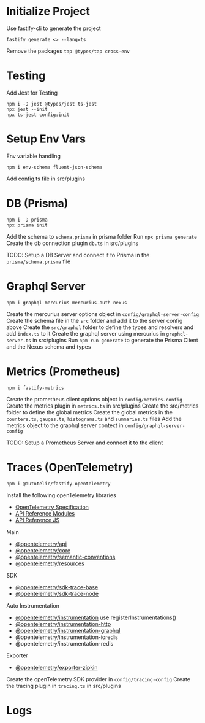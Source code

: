 # Initialize Project

Use fastify-cli to generate the project

```
fastify generate <> --lang=ts
```

Remove the packages `tap @types/tap cross-env`

# Testing

Add Jest for Testing

```
npm i -D jest @types/jest ts-jest
npx jest --init
npx ts-jest config:init
```

# Setup Env Vars

Env variable handling

```
npm i env-schema fluent-json-schema
```

Add config.ts file in src/plugins

# DB (Prisma)

```
npm i -D prisma
npx prisma init
```

Add the schema to `schema.prisma` in prisma folder
Run `npx prisma generate`
Create the db connection plugin `db.ts` in src/plugins

TODO: Setup a DB Server and connect it to Prisma in the `prisma/schema.prisma` file

# Graphql Server

```
npm i graphql mercurius mercurius-auth nexus
```

Create the mercurius server options object in `config/graphql-server-config`
Create the schema file in the `src` folder and add it to the server config above
Create the `src/graphql` folder to define the types and resolvers and add `index.ts` to it
Create the graphql server using mercurius in `graphql-server.ts` in src/plugins
Run `npm run generate` to generate the Prisma Client and the Nexus schema and types

# Metrics (Prometheus)

```
npm i fastify-metrics
```

Create the prometheus client options object in `config/metrics-config`
Create the metrics plugin in `metrics.ts` in src/plugins
Create the src/metrics folder to define the global metrics
Create the global metrics in the `counters.ts`, `gauges.ts`, `histograms.ts` and `summaries.ts` files
Add the metrics object to the graphql server context in `config/graphql-server-config`

TODO: Setup a Prometheus Server and connect it to the client

# Traces (OpenTelemetry)

```
npm i @autotelic/fastify-opentelemetry

```

Install the following openTelemetry libraries

- [OpenTelemetry Specification](https://github.com/open-telemetry/opentelemetry-specification/tree/main/specification)
- [API Reference Modules](https://open-telemetry.github.io/opentelemetry-js/modules.html)
- [API Reference JS](https://open-telemetry.github.io/opentelemetry-js-api/)

Main

- [@opentelemetry/api]()
- [@opentelemetry/core](https://www.npmjs.com/package/@opentelemetry/core)
- [@opentelemetry/semantic-conventions](https://www.npmjs.com/package/@opentelemetry/semantic-conventions)
- [@opentelemetry/resources](https://www.npmjs.com/package/@opentelemetry/resources)

SDK

- [@opentelemetry/sdk-trace-base](https://www.npmjs.com/package/@opentelemetry/sdk-trace-base)
- [@opentelemetry/sdk-trace-node](https://www.npmjs.com/package/@opentelemetry/sdk-trace-node)

Auto Instrumentation

- [@opentelemetry/instrumentation](https://github.com/open-telemetry/opentelemetry-js/tree/main/packages/opentelemetry-instrumentation) use registerInstrumentations()
- [@opentelemetry/instrumentation-http](https://github.com/open-telemetry/opentelemetry-js/tree/main/packages/opentelemetry-instrumentation-http)
- [@opentelemetry/instrumentation-graphql](https://www.npmjs.com/package/@opentelemetry/instrumentation-graphql)
- @opentelemetry/instrumentation-ioredis
- @opentelemetry/instrumentation-redis

Exporter

- [@opentelemetry/exporter-zipkin](https://www.npmjs.com/package/@opentelemetry/exporter-zipkin)

Create the openTelemetry SDK provider in `config/tracing-config`
Create the tracing plugin in `tracing.ts` in src/plugins

# Logs
